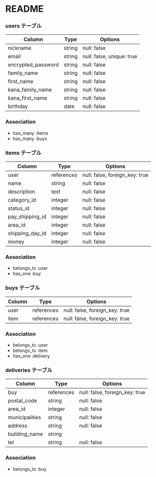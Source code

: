 # README

### users テーブル

| Column              | Type    | Options                  |
| ------------------- | ------- | ------------------------ |
| nickname            | string  | null: false              |
| email               | string  | null: false, unique: true|
| encrypted_password  | string  | null: false              |
| family_name         | string  | null: false              |
| first_name          | string  | null: false              |
| kana_family_name    | string  | null: false              |
| kana_first_name     | string  | null: false              |
| birthday            | date    | null: false              |


### Association
- has_many :items
- has_many :buys


### items テーブル

| Column                | Type             | Options                        |
| ----------------------| ---------------- | ------------------------------ |
| user                  | references       | null: false, foreign_key: true |
| name                  | string           | null: false                    | 
| description           | text             | null: false                    | 
| category_id           | integer          | null: false                    | 
| status_id             | integer          | null: false                    |
| pay_shipping_id       | integer          | null: false                    |
| area_id               | integer          | null: false                    |
| shipping_day_id       | integer          | null: false                    |
| money                 | integer          | null: false                    |


### Association

- belongs_to :user
- has_one    :buy



### buys テーブル

| Column            | Type             | Options                         |
| ------------------| ---------------- | --------------------------------|
| user              | references       | null: false, foreign_key: true  |
| item              | references       | null: false, foreign_key: true  |


### Association 
- belongs_to :user
- belongs_to :item
- has_one    :delivery

### deliveries テーブル

| Column            | Type             | Options                         |
| ------------------| ---------------- | --------------------------------|
| buy               | references       | null: false, foreign_key: true  |
| postal_code       | string           | null: false                     |
| area_id           | integer          | null: false                     |
| municipalities    | string           | null: false                     |
| address           | string           | null: false                     |
| building_name     | string           |                                 |
| tel               | string           | null: false                     |


### Association
- belongs_to :buy
